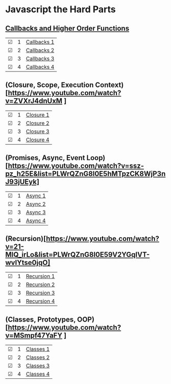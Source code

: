 # Javascript the Hard Parts

## [Callbacks and Higher Order Functions](https://www.youtube.com/watch?v=PsYxtBkxWUY)
|     |       |          |        
| --- | --- | -------- |
| &#9745; | 1 |[Callbacks 1](./callbacks/1.js) |
| &#9745; | 2 |[Callbacks 2](./callbacks/2.js) |
| &#9745; | 3 |[Callbacks 3](./callbacks/3.js) |
| &#9745; | 4 |[Callbacks 4](./callbacks/4.js) |


## (Closure, Scope, Execution Context)[https://www.youtube.com/watch?v=ZVXrJ4dnUxM ]
|     |       |          |        
| --- | --- | -------- |
| &#9745; | 1 |[Closure 1](./closure/closure1.js) |
| &#9745; | 2 |[Closure 2](./closure/closure2.js) |
| &#9745; | 3 |[Closure 3](./closure/closure3.js) |
| &#9745; | 4 |[Closure 4](./closure/closure4.js) |

## (Promises, Async, Event Loop)[https://www.youtube.com/watch?v=ssz-pz_h25E&list=PLWrQZnG8l0E5hMTpzCK8WjP3nJ93jUEyk]
|     |       |          |        
| --- | --- | -------- |
| &#9745; | 1 |[Async 1](./async/async1.js) |
| &#9745; | 2 |[Async 2](./async/async2.js) |
| &#9745; | 3 |[Async 3](./async/async3.js) |
| &#9745; | 4 |[Async 4](./async/async4.js) |

## (Recursion)[https://www.youtube.com/watch?v=21-MlQ_irLo&list=PLWrQZnG8l0E59V2YGqIVT-wvlYtse0jqO]
|     |       |          |        
| --- | --- | -------- |
| &#9745; | 1 |[Recursion 1](./recursion/recursion1.js) |
| &#9745; | 2 |[Recursion 2](./recursion/recursion2.js) |
| &#9745; | 3 |[Recursion 3](./recursion/recursion3.js) |
| &#9745; | 4 |[Recursion 4](./recursion/recursion4.js) |

## (Classes, Prototypes, OOP)[https://www.youtube.com/watch?v=MSmpf47YaFY ]
|     |       |          |        
| --- | --- | -------- |
| &#9745; | 1 |[Classes 1](./classes/classes1.js) |
| &#9745; | 2 |[Classes 2](./classes/classes2.js) |
| &#9745; | 3 |[Classes 3](./classes/classes3.js) |
| &#9745; | 4 |[Classes 4](./classes/classes4.js) |











